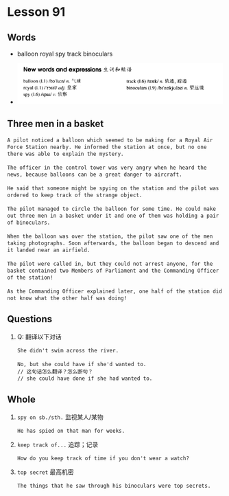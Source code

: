 # Lesson 91

## Words

- balloon royal spy track binoculars

- ![Words](../../../Images/Part2/10/words-91.png)

## Three men in a basket

```
A pilot noticed a balloon which seemed to be making for a Royal Air Force Station nearby. He informed the station at once, but no one there was able to explain the mystery.

The officer in the control tower was very angry when he heard the news, because balloons can be a great danger to aircraft.

He said that someone might be spying on the station and the pilot was ordered to keep track of the strange object.

The pilot managed to circle the balloon for some time. He could make out three men in a basket under it and one of them was holding a pair of binoculars.

When the balloon was over the station, the pilot saw one of the men taking photographs. Soon afterwards, the balloon began to descend and it landed near an airfield.

The pilot were called in, but they could not arrest anyone, for the basket contained two Members of Parliament and the Commanding Officer of the station!

As the Commanding Officer explained later, one half of the station did not know what the other half was doing!
```

## Questions

1. Q: 翻译以下对话

   ```
   She didn't swim across the river.

   No, but she could have if she'd wanted to.
   // 这句话怎么翻译？怎么断句？
   // she could have done if she had wanted to.
   ```

## Whole

1. `spy on sb./sth.` 监视某人/某物

   ```
   He has spied on that man for weeks.
   ```

2. `keep track of...` 追踪；记录

   ```
   How do you keep track of time if you don't wear a watch?
   ```

3. `top secret` 最高机密

   ```
   The things that he saw through his binoculars were top secrets.
   ```
